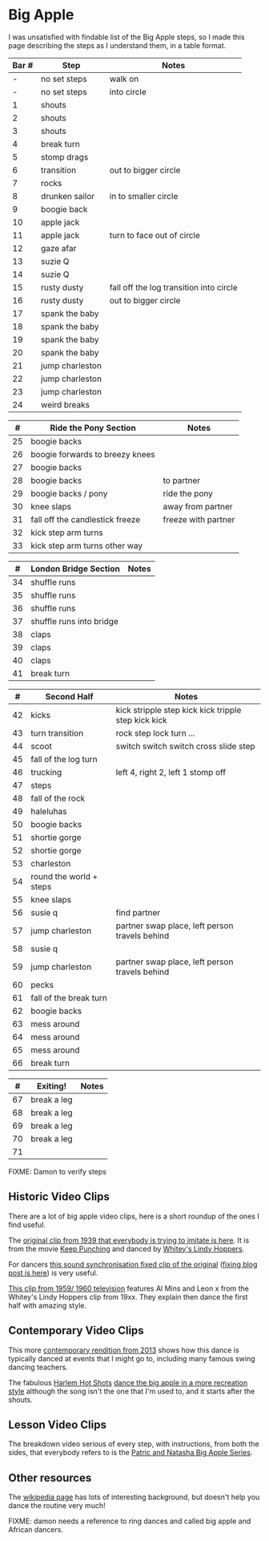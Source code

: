 # Big Apple

I was unsatisfied with findable list of the Big Apple steps, so I made this page describing the steps
as I understand them, in a table format.

| Bar #  | Step | Notes | 
| ------------- | ------------- | ------------- |
| - | no set steps | walk on |
| - | no set steps | into circle |
| 1 | shouts |  |
| 2 | shouts |  |
| 3 | shouts |  |
| 4 | break turn  |  |
| 5 | stomp drags |  |
| 6 | transition | out to bigger circle |
| 7 | rocks  |  |
| 8 | drunken sailor | in to smaller circle |
| 9 | boogie back |  |
| 10 | apple jack |  |
| 11 | apple jack | turn to face out of circle |
| 12 | gaze afar |  |
| 13 | suzie Q |  |
| 14 | suzie Q |  |
| 15 | rusty dusty | fall off the log transition into circle |
| 16 | rusty dusty | out to bigger circle |
| 17 | spank the baby |  |
| 18 | spank the baby |  |
| 19 | spank the baby |  |
| 20 | spank the baby |  |
| 21 | jump charleston |  |
| 22 | jump charleston |  |
| 23 | jump charleston |  |
| 24 | weird breaks |  |

| #  | Ride the Pony Section | Notes |
| ------------- | ------------- | ------------- |
| 25 | boogie backs |
| 26 | boogie forwards to breezy knees | 
| 27 | boogie backs |
| 28 | boogie backs | to partner
| 29 | boogie backs / pony | ride the pony
| 30 | knee slaps | away from partner
| 31 | fall off the candlestick freeze | freeze with partner
| 32 | kick step arm turns
| 33 | kick step arm turns other way

| #  | London Bridge Section | Notes | 
| ------------- | ------------- | ------------- |
| 34 | shuffle runs
| 35 | shuffle runs
| 36 | shuffle runs
| 37 | shuffle runs into bridge
| 38 | claps |   |
| 39 | claps |  |
| 40 | claps |  |
| 41 | break turn |  |

| #  | Second Half | Notes | 
| ------------- | ------------- | ------------- |
| 42 | kicks | kick stripple step kick kick tripple step kick kick |
| 43 | turn transition | rock step lock turn ...
| 44 | scoot | switch switch switch cross slide step
| 45 | fall of the log turn |  |
| 46 | trucking | left 4, right 2, left 1 stomp off |  |
| 47 | steps  |  |
| 48 | fall of the rock |  |
| 49 | haleluhas |  |
| 50 | boogie backs |  |
| 51 | shortie gorge |  |
| 52 | shortie gorge |  |
| 53 | charleston |  |
| 54 | round the world + steps |  |
| 55 | knee slaps | |
| 56 | susie q | find partner |
| 57 | jump charleston | partner swap place, left person travels behind |
| 58 | susie q |  |
| 59 | jump charleston | partner swap place, left person travels behind |
| 60 | pecks | |
| 61 | fall of the break turn | |
| 62 | boogie backs | |
| 63 | mess around | |
| 64 | mess around | |
| 65 | mess around | |
| 66 | break turn | | 


| #  | Exiting! | Notes | 
| ------------- | ------------- | ------------- |
| 67 | break a leg |  |
| 68 | break a leg |  |
| 69 | break a leg  |  |
| 70 | break a leg |  |
| 71 |  |  |

FIXME: Damon to verify steps

## Historic Video Clips

There are a lot of big apple video clips, here is a short roundup of the ones I find useful.

The [original clip from 1939 that everybody is trying to imitate is here](https://www.youtube.com/watch?v=OfgKMfexdPQ).  It is from the movie [Keep Punching](https://www.imdb.com/title/tt0135501/) and danced by [Whitey's Lindy Hoppers]().

For dancers [this sound synchronisation fixed clip of the original](https://www.youtube.com/watch?v=mmJ3aYozGMk)
([fixing blog post is here](https://blog.straycat.me.uk/2018/10/fixing-the-apple/)) is very useful.

[This clip from 1959/ 1960 television](https://youtu.be/rmDe2hn7vGg) features Al Mins and Leon x from the Whitey's Lindy Hoppers clip from 19xx.  They explain then dance the first half with amazing style.

## Contemporary Video Clips

This more [contemporary rendition from 2013](https://www.youtube.com/watch?v=HQrCtP7zUeo) shows how this dance is typically danced at events that I might go to, including many famous swing dancing teachers.

The fabulous [Harlem Hot Shots](https://en.wikipedia.org/wiki/Hot_Shots_(dance_companies)#Harlem_Hot_Shots)
[dance the big apple in a more recreation style](https://www.youtube.com/watch?v=E37mb1QROIw) although the song isn't the one that I'm used to, and it starts after the shouts.

## Lesson Video Clips

The breakdown video serious of every step, with instructions, from both the sides, that everybody refers to is the
[Patric and Natasha Big Apple Series](https://www.youtube.com/watch?v=C444gS8IcIk).

## Other resources

The  [wikipedia page](https://en.wikipedia.org/wiki/Big_Apple_(dance))
has lots of interesting background, but doesn't help you dance the routine very much!

FIXME: damon needs a reference to ring dances and called big apple and African dancers.
